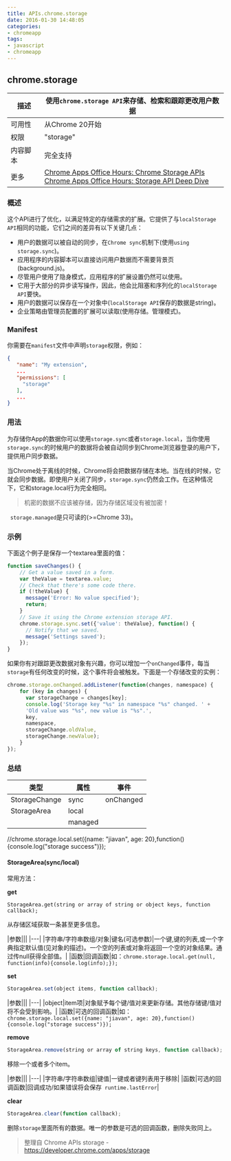 ```yaml
---
title: APIs.chrome.storage
date: 2016-01-30 14:48:05
categories:
- chromeapp
tags:
- javascript
- chromeapp
---
```


## chrome.storage
|描述     |使用`chrome.storage API`来存储、检索和跟踪更改用户数据|
|--------|-------------------|
|可用性   |从Chrome 20开始     |
|权限     |"storage"          |
|内容脚本 |完全支持             |
|更多     |[Chrome Apps Office Hours: Chrome Storage APIs ](https://developers.google.com/live/shows/7320022/) <br/> [Chrome Apps Office Hours: Storage API Deep Dive](https://developers.google.com/live/shows/7320022-1/)|

### 概述
这个API进行了优化，以满足特定的存储需求的扩展。它提供了与`localStorage API`相同的功能，它们之间的差异有以下关键几点：
- 用户的数据可以被自动的同步，在`Chrome sync`机制下(使用`using storage.sync`)。
- 应用程序的内容脚本可以直接访问用户数据而不需要背景页(background.js)。
- 尽管用户使用了隐身模式，应用程序的扩展设置仍然可以使用。
- 它用于大部分的异步读写操作，因此，他会比阻塞和序列化的`localStorage API`要快。
- 用户的数据可以保存在一个对象中(`localStorage API`保存的数据是string)。
- 企业策略由管理员配置的扩展可以读取(使用存储。管理模式)。

<!--more-->

### Manifest
你需要在`manifest`文件中声明`storage`权限，例如：
```json
{
   "name": "My extension",
   ...
   "permissions": [
     "storage"
   ],
   ...
}
```

### 用法
为存储你App的数据你可以使用`storage.sync`或者`storage.local`，当你使用`storage.sync`的时候用户的数据将会被自动同步到Chrome浏览器登录的用户下，提供用户同步数据。

当Chrome处于离线的时候，Chrome将会把数据存储在本地。当在线的时候，它就会同步数据。即使用户关闭了同步，`storage.sync`仍然会工作。在这种情况下，它和storage.local行为完全相同。
>机密的数据不应该被存储，因为存储区域没有被加密！

` storage.managed`是只可读的(>=Chrome 33)。

### 示例
下面这个例子是保存一个textarea里面的值：
```javascript
function saveChanges() {
    // Get a value saved in a form.
    var theValue = textarea.value;
    // Check that there's some code there.
    if (!theValue) {
      message('Error: No value specified');
      return;
    }
    // Save it using the Chrome extension storage API.
    chrome.storage.sync.set({'value': theValue}, function() {
      // Notify that we saved.
      message('Settings saved');
    });
}
```
如果你有对跟踪更改数据对象有兴趣，你可以增加一个`onChanged`事件，每当`storage`有任何改变的时候，这个事件将会被触发。下面是一个存储改变的实例：
```javascript
chrome.storage.onChanged.addListener(function(changes, namespace) {
    for (key in changes) {
      var storageChange = changes[key];
      console.log('Storage key "%s" in namespace "%s" changed. ' +
      'Old value was "%s", new value is "%s".',
      key,
      namespace,
      storageChange.oldValue,
      storageChange.newValue);
    }
});
```

### 总结
|类型|属性|事件|
|---|---|---|
|StorageChange|sync|onChanged
|StorageArea|local||
||managed|||
//chrome.storage.local.set({name: "jiavan", age: 20},function(){console.log("storage success")});
#### StorageArea(sync/local)
常用方法：

**get**<br/>
```
StorageArea.get(string or array of string or object keys, function callback);
```
从存储区域获取一条甚至更多信息。

|参数|||
|---|
|字符串/字符串数组/对象|键名(可选参数)|一个键,键的列表,或一个字典指定默认值(见对象的描述)。一个空的列表或对象将返回一个空的对象结果。通过传null获得全部值。|
|函数|回调函数|如：`chrome.storage.local.get(null, function(info){console.log(info);});`

**set**<br />
```javascript
StorageArea.set(object items, function callback);
```
|参数|||
|---|
|object|item项|对象赋予每个键/值对来更新存储。其他存储键/值对将不会受到影响。|
|函数|可选的回调函数|如：`chrome.storage.local.set({name: "jiavan", age: 20},function(){console.log("storage success")});`

**remove**<br />
```javascript
StorageArea.remove(string or array of string keys, function callback);
```
移除一个或者多个item。

|参数|||
|---|
|字符串/字符串数组|键值|一键或者键列表用于移除|
|函数|可选的回调函数|回调成功/如果错误将会保存` runtime.lastError`|

**clear**
```javascript
StorageArea.clear(function callback);
```
删除`storage`里面所有的数据。唯一的参数是可选的回调函数，删除失败同上。

>整理自 Chrome APIs storage - https://developer.chrome.com/apps/storage
